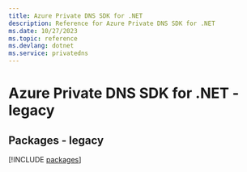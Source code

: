 ```yaml
---
title: Azure Private DNS SDK for .NET
description: Reference for Azure Private DNS SDK for .NET
ms.date: 10/27/2023
ms.topic: reference
ms.devlang: dotnet
ms.service: privatedns
---
```

# Azure Private DNS SDK for .NET - legacy
## Packages - legacy
[!INCLUDE [packages](private-dns-index.md)]